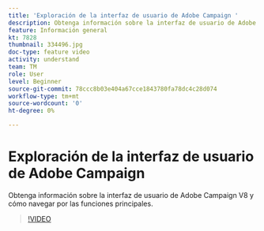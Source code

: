 ```yaml
---
title: 'Exploración de la interfaz de usuario de Adobe Campaign '
description: Obtenga información sobre la interfaz de usuario de Adobe Campaign V8 y cómo navegar por las funciones principales.
feature: Información general
kt: 7828
thumbnail: 334496.jpg
doc-type: feature video
activity: understand
team: TM
role: User
level: Beginner
source-git-commit: 78ccc8b03e404a67cce1843780fa78dc4c28d074
workflow-type: tm+mt
source-wordcount: '0'
ht-degree: 0%

---
```


# Exploración de la interfaz de usuario de Adobe Campaign 

Obtenga información sobre la interfaz de usuario de Adobe Campaign V8 y cómo navegar por las funciones principales.

>[!VIDEO](https://video.tv.adobe.com/v/334496?quality=12)
